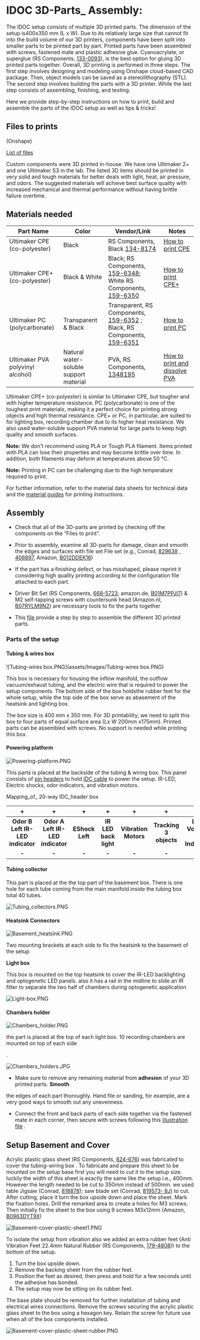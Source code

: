 # **IDOC 3D-Parts_ Assembly:**

The IDOC setup consists of multiple 3D printed parts. The dimension of the setup is400x350 mm (L x W). Due to its relatively large size that cannot fit into the build volume of our 3D printers, components have been split into smaller parts to be printed part by part. Printed parts have been assembled with screws, fastened mate and plastic adhesive glue. Cyanoacrylate, or superglue (RS Components, [133-0093](https://benl.rs-online.com/web/p/glues/1330093/)), is the best option for gluing 3D printed parts together.  Overall, 3D printing is performed in three steps. The first step involves designing and modeling using Onshape cloud-based CAD package. Then, object models can be saved as a stereolithography (STL). The second step involves building the parts with a 3D printer. While the last step consists of assembling, finishing, and testing.

Here we provide step-by-step instructions on how to print, build and assemble the parts of the IDOC setup as well as tips & tricks!

## **Files to prints** 

(Onshape)

[List of files](../src/3D_printed_parts/IDOC_setup/)

Custom components were 3D printed in-house. We have one Ultimaker 2+ and one Ultimaker S3 in the lab. The listed 3D items should be printed in very solid and tough materials for better deals with light, heat, air pressure, and odors. The suggested materials will achieve best surface quality with increased mechanical and thermal performance without having brittle failure overtime. 



## **Materials needed**

| **Part Name**                      | **Color**                               | **Vendor/Link**                          | **Notes**                                |
| ---------------------------------- | --------------------------------------- | ---------------------------------------- | ---------------------------------------- |
| Ultimaker CPE (co-polyester)       | Black                                   | RS Components,  Black [134-8174](https://benl.rs-online.com/web/p/3d-printing-materials/1348174) | [How to print CPE](https://support.ultimaker.com/hc/en-us/articles/360012051939-How-to-print-with-Ultimaker-CPE) |
| Ultimaker  CPE+ (co-polyester)     | Black  & White                          | Black; RS Components, [159-6348](https://benl.rs-online.com/web/p/3d-printing-materials/1596348);  White RS Components, [159-6350](https://benl.rs-online.com/web/p/3d-printing-materials/1596350) | [How to print CPE+](https://support.ultimaker.com/hc/en-us/articles/360011955120-How-to-print-with-Ultimaker-CPE-) |
| Ultimaker PC (polycarbonate)       | Transparent  & Black                    | Transparent, RS Components, [159-6352](https://benl.rs-online.com/web/p/3d-printing-materials/1596352/) ;  Black, RS Components, [159-6351](https://benl.rs-online.com/web/p/3d-printing-materials/1596351) | [How to print PC](https://support.ultimaker.com/hc/en-us/articles/360012055159-How-to-print-with-Ultimaker-PC ) |
| Ultimaker  PVA  polyvinyl alcohol) | Natural  water-soluble support material | PVA, RS Components,  [1348195](https://benl.rs-online.com/web/p/3d-printing-materials/1348195) | [How to print and dissolve PVA](https://support.ultimaker.com/hc/en-us/articles/360012055939-How-to-print-with-Ultimaker-PVA) |

 Ultimaker CPE+ (co-polyester) is similar to Ultimaker CPE, but tougher and with higher temperature resistance. PC (polycarbonate) is one of the toughest print materials, making it a perfect choice for printing strong objects and high thermal resistance. CPE+ or PC, in particular, are suited to for lighting box, recording chamber due to its higher heat resistance.  We also used water-soluble support PVA material for large parts to keep high quality and smooth surfaces.



**Note:** We don’t recommend using PLA or Tough PLA filament. Items printed with PLA can lose their properties and may become brittle over time. In addition, both filaments may deform at temperatures above 50 °C.

**Note:**  Printing in PC can be challenging due to the high temperature required to print.



For further information, refer to the material data sheets for technical data and the [material guides](https://support.ultimaker.com/hc/en-us/categories/360002336619) for printing instructions.



## Assembly

- Check that all of the 3D-parts are printed by checking off the components on the “Files to print”. 


- Prior to assembly, examine all 3D-parts for damage, clean and smooth the edges and surfaces with file set File set (e.g., Conrad, [829638](https://www.conrad.be/nl/p/c-k-t0124p-naaldvijlenset-6-delig-140-mm-1-stuk-s-829638.html?searchType=SearchRedirect) , [406897](https://www.conrad.be/nl/p/bernstein-5-240-set-sleutelvijlen-met-houten-heft-in-etui-6-dlg-100-mm-1-stuk-s-406897.html?searchType=SearchRedirect), Amazon, [B012DDEK16](https://www.amazon.de/Draper-68904-68904-Redline-Feilen-Set-16-teilig/dp/B012DDEK16)) 
- If the part has a finishing defect, or has misshaped, please reprint it considering high quality printing according to the configuration file attached to each part.
- Driver Bit Set (RS Components, [668-5723](https://benl.rs-online.com/web/p/screwdriver-bit-sets/6685727); amazon.de, [B01M7PPJI7](https://www.amazon.co.uk/Precision-Screwdriver-Magnetic-Macbook-Electronics/dp/B01M7PPJI7)) &  M2 self-tapping screws with countersunk head (Amazon.nl, [B07RYLM9N2](https://www.amazon.nl/-/en/dp/B07RYLM9N2)) are necessary tools to fix the parts together
- This [file](/docs/IDOC_3D_Assemply_Parts.pdf) provide a step by step to assemble the different 3D printed parts.





### **Parts of the setup**

#### Tubing & wires box 

![Tubing-wires box.PNG](assets/Images/Tubing-wires box.PNG)


This box is necessary for housing the inflow manifold, the outflow vacuum/exhaust tubing, and the electric wire that is required to power the setup components. The bottom side of the box holdsthe rubber feet for the whole setup, while the top side of the box serve as abasement of the heatsink and lighting box. 

The box size is 400 mm x 350 mm. For 3D printability, we need to split this box to four parts of equal surface area (Lx W 200mm x175mm). Printed parts can be assembled with screws. No support is needed while printing this box. 

#### Powering platform

![Powering-platform.PNG](assets/Images/Powering-platform.PNG)


This parts is placed at the backside of the tubing & wiring box. This panel consists of [pin headers]() to hold [IDC cable]() to power the setup. IR-LED, Electric shocks, odor indicators, and vibration motors.



Mapping_of_ 20-way IDC_header box



|               **+**               |               **+**               |      **+**       |         **+**          |         **+**         |         **+**          |             **+**             |       **+**       |               **+**                |               **+**                |
| :-------------------------------: | :-------------------------------: | :--------------: | :--------------------: | :-------------------: | :--------------------: | :---------------------------: | :---------------: | :--------------------------------: | :--------------------------------: |
| **Odor B  Left IR-LED indicator** | **Odor A  Left IR-LED indicator** | **EShock  Left** | **IR  LED back light** | **Vibration  Motors** | **Tracking 3 objects** | **Low Voltage  ES Indicator** | **EShock  Right** | **Odor A  Right IR-LED indicator** | **Odor B  Right IR-LED indicator** |
|               **-**               |               **-**               |      **-**       |         **-**          |         **-**         |         **-**          |             **-**             |       **-**       |               **-**                |               **-**                |



#### Tubing collector

This part is placed at the the top part of the basement box. There is one hole for each tube coming from the main manifold inside the tubing box total 40 tubes.

![Tubing_collectors.PNG](assets/Images/Tubing_collectors.PNG)




#### **Heatsink Connectors**

![Basement_heatsink.PNG](assets/Images/Basement_heatsink.PNG)


Two mounting brackets at each side to fix the heatsink to the basement of the setup



**Light box**

This box is mounted on the top heatsink to cover the IR-LED backlighting and optogenetic LED panels. also it has a rail in the midline to slide an IR filter to separate the two half of chambers during optogenetic application

![Light-box.PNG](assets/Images/Light-box.PNG)




#### Chambers holder



![Chambers_holder.PNG](assets/Images/Chambers_holder.PNG)


the part is placed at the top of each light box. 10 recording chambers are mounted on top of each side 

.

![Chambers_holders.JPG](assets/Images/Chambers_holders.JPG)








* Make sure to remove any remaining material from **adhesion** of your 3D printed parts. **Smooth**

the edges of each part thoroughly. Hand file or sanding, for example, are a very good ways to smooth out any unevenness.

* Connect the front and back parts of each  side together via the fastened mate in each corner, then secure with screws following  this [illustration file](/docs/IDOC_3D_Assemply_Parts.pdf) . 





## Setup Basement and Cover 

Acrylic plastic glass sheet   (RS Components, [824-676](https://benl.rs-online.com/web/p/plastic-sheets/0824660)) was fabricated to cover the tubing-wiring box . To fabricate and prepare this sheet to be mounted on the setup base first you will need to cut it to the setup size. luckily the width of this sheet is exactly the same like the setup i.e., 400mm. However the length needed to be cut to 350mm instead of 500mm. we used table Jigsaw (Conrad, [818878](https://www.conrad.be/nl/p/dremel-ms20-1-5-tafeldecoupeerzaag-70-w-zaagblad-lengte-100-mm-818878.html?searchType=SearchRedirect)); saw blade set (Conrad, [819573- 8J](https://www.conrad.be/nl/p/universele-houtzaag-ms51-dremel-2615ms51ja-n-a-819573.html)) to cut. After cutting,  place it turn the box upside down and place the sheet. Mark the fixation holes. Drill the remarked area to create a holes for M3 screws. Then initially fix  the sheet to the box using 9 screws M3x12mm (Amazon, [B0963DYT9X](https://www.amazon.nl/-/en/dp/B0963DYT9X/)) 

 

![Basement-cover-plastic-sheet1.PNG](assets/Images/Basement-cover-plastic-sheet1.PNG)




To isolate the setup from vibration also we added an extra rubber feet (Anti Vibration Feet 22.4mm Natural Rubber (RS Components, [179-4808](https://benl.rs-online.com/web/p/anti-slip-pads/1794808/))) to the bottom of the setup. 



1. Turn the box upside down.
2. Remove the backing sheet from the rubber feet. 
3. Position the feet as desired, then press and hold for a few seconds until the adhesive has bonded. 
4. The setup may now be sitting on its rubber feet.


The base plate should be removed for further installation of tubing and electrical wires connections.  Remove the screws securing the acrylic plastic glass sheet to the box using a hexagon key.  Retain the screw for future use when all of the box components installed. 

![Basement-cover-plastic-sheet-rubber.PNG](assets/Images/Basement-cover-plastic-sheet-rubber.PNG)
